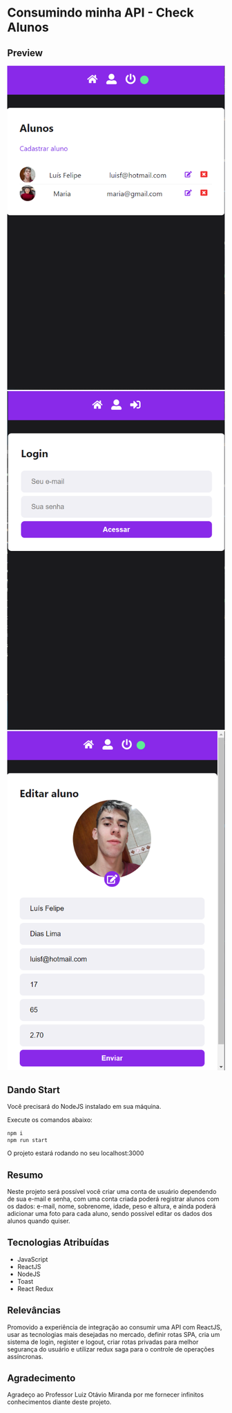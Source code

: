 # Consumindo minha API - Check Alunos

## Preview
![](/src/img/aluno1.PNG)
![](/src/img/aluno2.PNG)
![](/src/img/aluno3.PNG)

## Dando Start

Você precisará do NodeJS instalado em sua máquina.

Execute os comandos abaixo:

```
npm i
npm run start
```

O projeto estará rodando no seu localhost:3000

## Resumo 

Neste projeto será possível você criar uma conta de usuário dependendo de sua e-mail e senha, com uma conta criada poderá registrar alunos com os dados: e-mail, nome, sobrenome, idade, peso e altura, e ainda poderá adicionar uma foto para cada aluno, sendo possível editar os dados dos alunos quando quiser.


## Tecnologias Atribuídas
- JavaScript
- ReactJS
- NodeJS
- Toast
- React Redux

## Relevâncias

Promovido a experiência de integração ao consumir uma API com ReactJS, usar as tecnologias mais desejadas no mercado, definir rotas SPA, cria um sistema de login, register e logout, criar rotas privadas para melhor segurança do usuário e utilizar redux saga para o controle de operações assíncronas.

## Agradecimento

Agradeço ao Professor Luiz Otávio Miranda por me fornecer infinitos conhecimentos diante deste projeto.
